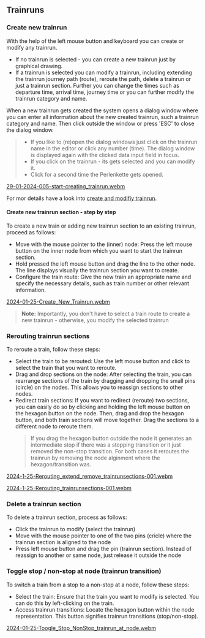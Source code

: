 ## Trainruns

### Create new trainrun

With the help of the left mouse button and keyboard you can create or modify any trainrun.

- If no trainrun is selected - you can create a new trainrun just by graphical drawing.
- If a trainrun is selected you can modify a trainrun, including extending the trainrun journey
  path (route), reroute the path, delete a trainrun or just a trainrun section. Further you can
  change the times such as departure time, arrival time, journey time or you can further modify
  the trainrun category and name.

When a new trainrun gets created the system opens a dialog window where you can enter all
information about the new created trainrun, such a trainrun category and name. Then click outside
the window or press 'ESC' to close the dialog window.

> - If you like to (re)open the dialog windows just click on the trainrun name in the editor or
    click any number (time). The dialog window is displayed again with the clicked data input field
    in focus.
> - If you click on the trainrun - its gets selected and you can modify it.
> - Click for a second time the Perlenkette gets opened.

[29-01-2024-005-start-creating_trainrun.webm](https://github.com/SchweizerischeBundesbahnen/netzgrafik-editor-frontend/assets/2674075/bc23f079-3aa6-4725-af6f-da4a53627ca3)

For mor details have a look into [create and modifiy trainrun](CREATE_TRAINRUN.md).

#### Create new trainrun section - step by step

To create a new train or adding new trainrun section to an existing trainrun, proceed as follows:

- Move with the mouse pointer to the (inner) node: Press the left mouse button on the inner node
  from which you want to start the trainrun section.
- Hold pressed the left mouse button and drag the line to the other node. The line displays visually
  the trainrun section you want to create.
- Configure the train route: Give the new train an appropriate name and specify the necessary
  details, such as train number or other relevant information.

[2024-01-25-Create_New_Trainrun.webm](https://github.com/SchweizerischeBundesbahnen/netzgrafik-editor-frontend/assets/2674075/99823c8a-b48a-427e-a981-dc9652fde7a1)

> **Note:** Importantly, you don't have to select a train route to create a new trainrun -
> otherwise, you modify the selected trainrun

### Rerouting trainrun sections

To reroute a train, follow these steps:

- Select the train to be rerouted: Use the left mouse button and click to select the train that you
  want to reroute.
- Drag and drop sections on the node: After selecting the train, you can rearrange sections of the
  train by dragging and dropping the small pins (circle) on the nodes. This allows you to reassign
  sections to other nodes.
- Redirect train sections: If you want to redirect (reroute) two sections, you can easily do so by
  clicking and holding the left mouse button on the hexagon button on the node. Then, drag and drop
  the hexagon button, and both train sections will move together. Drag the sections to a different
  node to reroute them.
  > If you drag the hexagon button outside the node it generates an intermediate stop if there was a
  stopping transition or it just removed the non-stop transition. For both cases it reroutes the
  trainrun by removing the node alginment where the hexagon/transition was.

[2024-1-25-Rerouting_extend_remove_trainrunsections-001.webm](https://github.com/SchweizerischeBundesbahnen/netzgrafik-editor-frontend/assets/2674075/d697594c-57a8-4159-b44f-8a9f804f297f)

[2024-1-25-Rerouting_trainrunsections-001.webm](https://github.com/SchweizerischeBundesbahnen/netzgrafik-editor-frontend/assets/2674075/9368c34c-fddf-4698-abf6-e07afba5a1d6)

### Delete a trainrun section

To delete a trainrun section, process as follows:

- Click the trainrun to modify (select the trainrun)
- Move with the mouse pointer to one of the two pins (cricle) where the trainrun section is aligned
  to the node
- Press left mouse button and drag the pin (trainrun section). Instead of reassign to another or
  same node, just release it outside the node

### Toggle stop / non-stop at node (trainrun transition)

To switch a train from a stop to a non-stop at a node, follow these steps:

- Select the train: Ensure that the train you want to modify is selected. You can do this by
  left-clicking on the train.
- Access trainrun transitions: Locate the hexagon button within the node representation. This button
  signifies trainrun transitions (stop/non-stop).

[2024-01-25-Toogle_Stop_NonStop_trainrun_at_node.webm](https://github.com/SchweizerischeBundesbahnen/netzgrafik-editor-frontend/assets/2674075/8a72350c-ed19-4395-8183-c33dfe824c5a)
